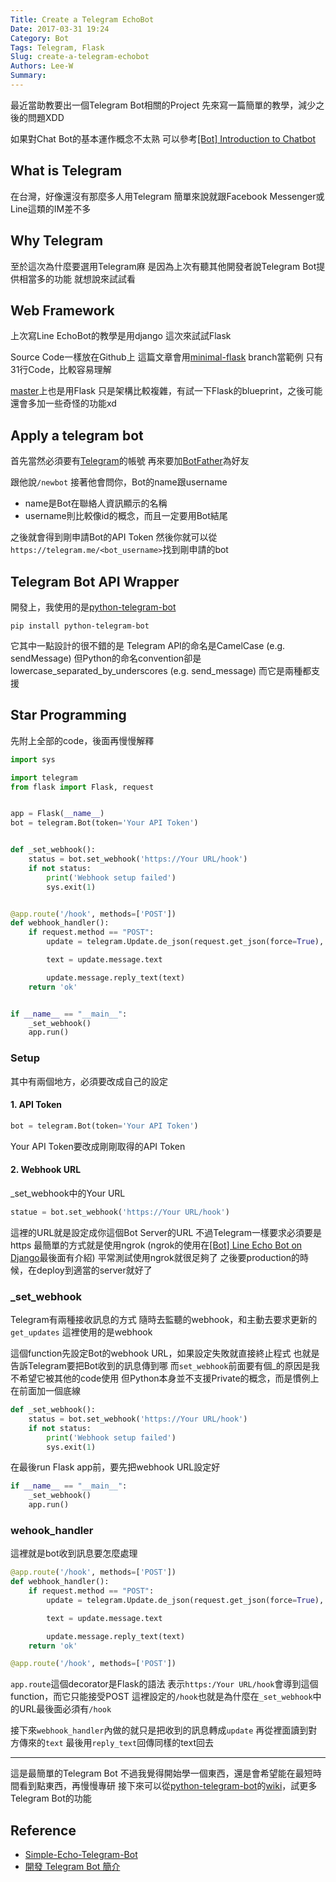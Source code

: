 ```yaml
---
Title: Create a Telegram EchoBot
Date: 2017-03-31 19:24
Category: Bot
Tags: Telegram, Flask
Slug: create-a-telegram-echobot
Authors: Lee-W
Summary: 
---
```


最近當助教要出一個Telegram Bot相關的Project
先來寫一篇簡單的教學，減少之後的問題XDD

<!--more-->

如果對Chat Bot的基本運作概念不太熟
可以參考[[Bot] Introduction to Chatbot](http://lee-w.github.io/posts/bot/2016/11/introduction-to-chatbot/#introduction-to-chatbot)

## What is Telegram
在台灣，好像還沒有那麼多人用Telegram
簡單來說就跟Facebook Messenger或Line這類的IM差不多

## Why Telegram
至於這次為什麼要選用Telegram麻
是因為上次有聽其他開發者說Telegram Bot提供相當多的功能
就想說來試試看

## Web Framework
上次寫Line EchoBot的教學是用django
這次來試試Flask

Source Code一樣放在Github上
這篇文章會用[minimal-flask](https://github.com/Lee-W/telegram_echobot/tree/minimal-flask) branch當範例
只有31行Code，比較容易理解

[master](https://github.com/Lee-W/telegram_echobot/tree/master)上也是用Flask
只是架構比較複雜，有試一下Flask的blueprint，之後可能還會多加一些奇怪的功能xd

## Apply a telegram bot
首先當然必須要有[Telegram](https://telegram.org)的帳號
再來要加[BotFather](https://telegram.me/botfather)為好友

跟他說`/newbot`
接著他會問你，Bot的name跟username

- name是Bot在聯絡人資訊顯示的名稱
- username則比較像id的概念，而且一定要用Bot結尾

之後就會得到剛申請Bot的API Token
然後你就可以從`https://telegram.me/<bot_username>`找到剛申請的bot


## Telegram Bot API Wrapper
開發上，我使用的是[python-telegram-bot](https://github.com/python-telegram-bot/python-telegram-bot)

```shell
pip install python-telegram-bot
```

它其中一點設計的很不錯的是
Telegram API的命名是CamelCase (e.g. sendMessage)
但Python的命名convention卻是lowercase_separated_by_underscores (e.g. send_message)
而它是兩種都支援

## Star Programming
先附上全部的code，後面再慢慢解釋

```python
import sys

import telegram
from flask import Flask, request


app = Flask(__name__)
bot = telegram.Bot(token='Your API Token')


def _set_webhook():
    status = bot.set_webhook('https://Your URL/hook')
    if not status:
        print('Webhook setup failed')
        sys.exit(1)


@app.route('/hook', methods=['POST'])
def webhook_handler():
    if request.method == "POST":
        update = telegram.Update.de_json(request.get_json(force=True), bot)

        text = update.message.text

        update.message.reply_text(text)
    return 'ok'


if __name__ == "__main__":
    _set_webhook()
    app.run()
```


### Setup 
其中有兩個地方，必須要改成自己的設定

#### 1. API Token

```python
bot = telegram.Bot(token='Your API Token')
```
Your API Token要改成剛剛取得的API Token

#### 2. Webhook URL
_set_webhook中的Your URL

```python
statue = bot.set_webhook('https://Your URL/hook')
```

這裡的URL就是設定成你這個Bot Server的URL
不過Telegram一樣要求必須要是https
最簡單的方式就是使用ngrok
(ngrok的使用在[[Bot] Line Echo Bot on Django](http://lee-w.github.io/posts/bot/2016/11/line-echo-bot-on-django/#line-echo-bot-on-django)最後面有介紹)
平常測試使用ngrok就很足夠了
之後要production的時候，在deploy到適當的server就好了

### \_set\_webhook
Telegram有兩種接收訊息的方式
隨時去監聽的webhook，和主動去要求更新的`get_updates`
這裡使用的是webhook

這個function先設定Bot的webhook URL，如果設定失敗就直接終止程式
也就是告訴Telegram要把Bot收到的訊息傳到哪
而`set_webhook`前面要有個\_的原因是我不希望它被其他的code使用
但Python本身並不支援Private的概念，而是慣例上在前面加一個底線

```python
def _set_webhook():
    status = bot.set_webhook('https://Your URL/hook')
    if not status:
        print('Webhook setup failed')
        sys.exit(1)
```

在最後run Flask app前，要先把webhook URL設定好

```python
if __name__ == "__main__":
    _set_webhook()
    app.run()
```

### wehook\_handler
這裡就是bot收到訊息要怎麼處理

```python
@app.route('/hook', methods=['POST'])
def webhook_handler():
    if request.method == "POST":
        update = telegram.Update.de_json(request.get_json(force=True), bot)

        text = update.message.text

        update.message.reply_text(text)
    return 'ok'
```


```python
@app.route('/hook', methods=['POST'])
```
`app.route`這個decorator是Flask的語法
表示`https:/Your URL/hook`會導到這個function，而它只能接受POST
這裡設定的`/hook`也就是為什麼在`_set_webhook`中的URL最後面必須有`/hook`

接下來`webhook_handler`內做的就只是把收到的訊息轉成`update`
再從裡面讀到對方傳來的`text`
最後用`reply_text`回傳同樣的text回去

---

這是最簡單的Telegram Bot
不過我覺得開始學一個東西，還是會希望能在最短時間看到點東西，再慢慢專研
接下來可以從[python-telegram-bot](https://github.com/python-telegram-bot/python-telegram-bot)的[wiki](https://github.com/python-telegram-bot/python-telegram-bot/wiki)，試更多Telegram Bot的功能

## Reference
- [Simple-Echo-Telegram-Bot](https://github.com/sooyhwang/Simple-Echo-Telegram-Bot)
- [開發 Telegram Bot 簡介](http://blog.30sparks.com/develop-telegram-bot-introduction/)
